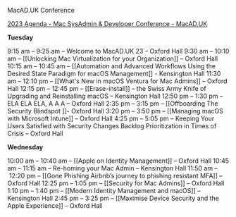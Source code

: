 

MacAD.UK Conference

[2023 Agenda - Mac SysAdmin & Developer Conference - MacAD.UK](https://macad.uk/2023-agenda) 

**Tuesday**

9:15 am – 9:25 am – Welcome to MacAD.UK 23 – Oxford Hall
9:30 am – 10:10 am – [[Unlocking Mac Virtualization for your Organization]] – Oxford Hall
10:15 am – 10:45 am – [[Automation and Advanced Workflows Using the Desired State Paradigm for macOS Management]] - Kensington Hall
11:30 am – 12:10 pm – [[What's New in macOS Ventura for Mac Admins]] – Oxford Hall
12:15 pm – 12:45 pm – [[Erase-install]] – the Swiss Army Knife of Upgrading and Reinstalling macOS – Kensington Hall
12:50 pm – 1:30 pm – ELA ELA ELA, A A A – Oxford Hall
2:35 pm – 3:15 pm – [[Offboarding The Security Blindspot ]]- Oxford Hall
3:20 pm – 3:50 pm – [[Managing macOS with Microsoft Intune]] – Oxford Hall
4:25 pm – 5:05 pm – Keeping Your Users Satisfied with Security Changes Backlog Prioritization in Times of Crisis – Oxford Hall

**Wednesday**

10:00 am – 10:40 am – [[Apple on Identity Management]] – Oxford Hall
10:45 am – 11:15 am – Re-homing your Mac Admin – Kensington Hall
11:50 am – 12:20 pm – [[Gone Phishing Airbnb’s journey to phishing resistant MFA]] – Oxford Hall
12:25 pm – 1:05 pm – [[Security for Mac Admins]] – Oxford Hall
1:10 pm – 1:40 pm – [[Modern Identity Management and macOS]] – Kensington Hall
2:45 pm – 3:25 pm – [[Maximise Device Security and the Apple Experience]] – Oxford Hall